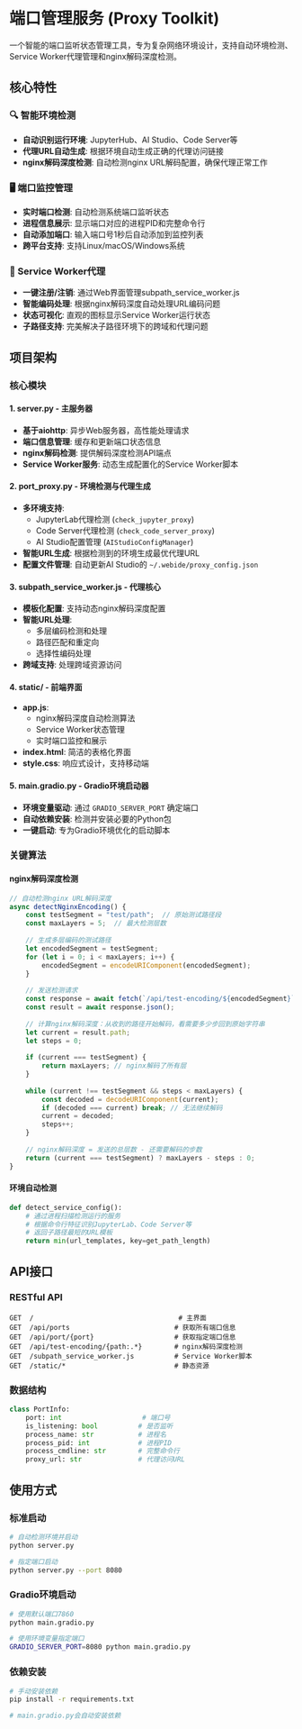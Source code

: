# 端口管理服务 (Proxy Toolkit)

一个智能的端口监听状态管理工具，专为复杂网络环境设计，支持自动环境检测、Service Worker代理管理和nginx解码深度检测。

## 核心特性

### 🔍 智能环境检测
- **自动识别运行环境**: JupyterHub、AI Studio、Code Server等
- **代理URL自动生成**: 根据环境自动生成正确的代理访问链接
- **nginx解码深度检测**: 自动检测nginx URL解码配置，确保代理正常工作

### 🖥️ 端口监控管理
- **实时端口检测**: 自动检测系统端口监听状态
- **进程信息展示**: 显示端口对应的进程PID和完整命令行
- **自动添加端口**: 输入端口号1秒后自动添加到监控列表
- **跨平台支持**: 支持Linux/macOS/Windows系统

### 🔧 Service Worker代理
- **一键注册/注销**: 通过Web界面管理subpath_service_worker.js
- **智能编码处理**: 根据nginx解码深度自动处理URL编码问题
- **状态可视化**: 直观的图标显示Service Worker运行状态
- **子路径支持**: 完美解决子路径环境下的跨域和代理问题

## 项目架构

### 核心模块

#### 1. **server.py** - 主服务器
- **基于aiohttp**: 异步Web服务器，高性能处理请求
- **端口信息管理**: 缓存和更新端口状态信息
- **nginx解码检测**: 提供解码深度检测API端点
- **Service Worker服务**: 动态生成配置化的Service Worker脚本

#### 2. **port_proxy.py** - 环境检测与代理生成
- **多环境支持**: 
  - JupyterLab代理检测 (`check_jupyter_proxy`)
  - Code Server代理检测 (`check_code_server_proxy`)
  - AI Studio配置管理 (`AIStudioConfigManager`)
- **智能URL生成**: 根据检测到的环境生成最优代理URL
- **配置文件管理**: 自动更新AI Studio的 `~/.webide/proxy_config.json`

#### 3. **subpath_service_worker.js** - 代理核心
- **模板化配置**: 支持动态nginx解码深度配置
- **智能URL处理**: 
  - 多层编码检测和处理
  - 路径匹配和重定向
  - 选择性编码处理
- **跨域支持**: 处理跨域资源访问

#### 4. **static/** - 前端界面
- **app.js**: 
  - nginx解码深度自动检测算法
  - Service Worker状态管理
  - 实时端口监控和展示
- **index.html**: 简洁的表格化界面
- **style.css**: 响应式设计，支持移动端

#### 5. **main.gradio.py** - Gradio环境启动器
- **环境变量驱动**: 通过 `GRADIO_SERVER_PORT` 确定端口
- **自动依赖安装**: 检测并安装必要的Python包
- **一键启动**: 专为Gradio环境优化的启动脚本

### 关键算法

#### nginx解码深度检测
```javascript
// 自动检测nginx URL解码深度
async detectNginxEncoding() {
    const testSegment = "test/path";  // 原始测试路径段
    const maxLayers = 5;  // 最大检测层数
    
    // 生成多层编码的测试路径
    let encodedSegment = testSegment;
    for (let i = 0; i < maxLayers; i++) {
        encodedSegment = encodeURIComponent(encodedSegment);
    }
    
    // 发送检测请求
    const response = await fetch(`/api/test-encoding/${encodedSegment}`);
    const result = await response.json();
    
    // 计算nginx解码深度：从收到的路径开始解码，看需要多少步回到原始字符串
    let current = result.path;
    let steps = 0;
    
    if (current === testSegment) {
        return maxLayers; // nginx解码了所有层
    }
    
    while (current !== testSegment && steps < maxLayers) {
        const decoded = decodeURIComponent(current);
        if (decoded === current) break; // 无法继续解码
        current = decoded;
        steps++;
    }
    
    // nginx解码深度 = 发送的总层数 - 还需要解码的步数
    return (current === testSegment) ? maxLayers - steps : 0;
}
```

#### 环境自动检测
```python
def detect_service_config():
    # 通过进程扫描检测运行的服务
    # 根据命令行特征识别JupyterLab、Code Server等
    # 返回子路径最短的URL模板
    return min(url_templates, key=get_path_length)
```

## API接口

### RESTful API
```
GET  /                                    # 主界面
GET  /api/ports                          # 获取所有端口信息
GET  /api/port/{port}                    # 获取指定端口信息
GET  /api/test-encoding/{path:.*}        # nginx解码深度检测
GET  /subpath_service_worker.js          # Service Worker脚本
GET  /static/*                           # 静态资源
```

### 数据结构
```python
class PortInfo:
    port: int                    # 端口号
    is_listening: bool          # 是否监听
    process_name: str           # 进程名
    process_pid: int            # 进程PID  
    process_cmdline: str        # 完整命令行
    proxy_url: str              # 代理访问URL
```

## 使用方式

### 标准启动
```bash
# 自动检测环境并启动
python server.py

# 指定端口启动
python server.py --port 8080
```

### Gradio环境启动
```bash
# 使用默认端口7860
python main.gradio.py

# 使用环境变量指定端口
GRADIO_SERVER_PORT=8080 python main.gradio.py
```

### 依赖安装
```bash
# 手动安装依赖
pip install -r requirements.txt

# main.gradio.py会自动安装依赖
```